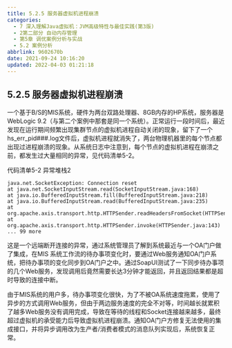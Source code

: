 ```yaml
---
title: 5.2.5 服务器虚拟机进程崩溃
categories: 
  - 7 深入理解Java虛拟机：JVM高级特性与最佳实践(第3版)
  - 2第二部分 自动内存管理
  - 第5章 调优案例分析与实战
  - 5.2 案例分析
abbrlink: 9602670b
date: 2021-09-24 10:16:20
updated: 2022-04-03 01:21:18
---
```

## 5.2.5 服务器虚拟机进程崩溃
一个基于B/S的MIS系统，硬件为两台双路处理器、8GB内存的HP系统，服务器是WebLogic 9.2（与第二个案例中那套是同一个系统）。正常运行一段时间后，最近发现在运行期间频繁出现集群节点的虚拟机进程自动关闭的现象，留下了一个hs_err_pid###.log文件后，虚拟机进程就消失了，两台物理机器里的每个节点都出现过进程崩溃的现象。从系统日志中注意到，每个节点的虚拟机进程在崩溃之前，都发生过大量相同的异常，见代码清单5-2。

代码清单5-2 异常堆栈2
```
java.net.SocketException: Connection reset 
at java.net.SocketInputStream.read(SocketInputStream.java:168) 
at java.io.BufferedInputStream.fill(BufferedInputStream.java:218) 
at java.io.BufferedInputStream.read(BufferedInputStream.java:235) 
at org.apache.axis.transport.http.HTTPSender.readHeadersFromSocket(HTTPSender.java:583) 
at org.apache.axis.transport.http.HTTPSender.invoke(HTTPSender.java:143) 
... 99 more
```
这是一个远端断开连接的异常，通过系统管理员了解到系统最近与一个OA门户做了集成，在MIS 系统工作流的待办事项变化时，要通过Web服务通知OA门户系统，把待办事项的变化同步到OA门户之中。通过SoapUI测试了一下同步待办事项的几个Web服务，发现调用后竟然需要长达3分钟才能返回，并且返回结果都是超时导致的连接中断。

由于MIS系统的用户多，待办事项变化很快，为了不被OA系统速度拖累，使用了异步的方式调用Web服务，但由于两边服务速度的完全不对等，时间越长就累积了越多Web服务没有调用完成，导致在等待的线程和Socket连接越来越多，最终超过虚拟机的承受能力后导致虚拟机进程崩溃。通知OA门户方修复无法使用的集成接口，并将异步调用改为生产者/消费者模式的消息队列实现后，系统恢复正常。


